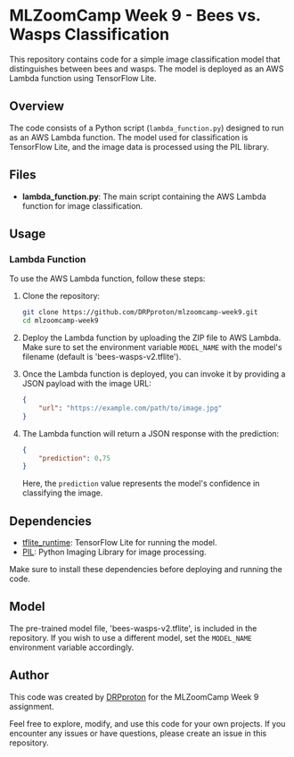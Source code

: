 # MLZoomCamp Week 9 - Bees vs. Wasps Classification

This repository contains code for a simple image classification model that distinguishes between bees and wasps. The model is deployed as an AWS Lambda function using TensorFlow Lite.

## Overview

The code consists of a Python script (`lambda_function.py`) designed to run as an AWS Lambda function. The model used for classification is TensorFlow Lite, and the image data is processed using the PIL library.

## Files

- **lambda_function.py**: The main script containing the AWS Lambda function for image classification.
  
## Usage

### Lambda Function

To use the AWS Lambda function, follow these steps:

1. Clone the repository:

   ```bash
   git clone https://github.com/DRPproton/mlzoomcamp-week9.git
   cd mlzoomcamp-week9
   ```

2. Deploy the Lambda function by uploading the ZIP file to AWS Lambda. Make sure to set the environment variable `MODEL_NAME` with the model's filename (default is 'bees-wasps-v2.tflite').

3. Once the Lambda function is deployed, you can invoke it by providing a JSON payload with the image URL:

   ```json
   {
       "url": "https://example.com/path/to/image.jpg"
   }
   ```

4. The Lambda function will return a JSON response with the prediction:

   ```json
   {
       "prediction": 0.75
   }
   ```

   Here, the `prediction` value represents the model's confidence in classifying the image.

## Dependencies

- [tflite_runtime](https://www.tensorflow.org/lite/guide/python): TensorFlow Lite for running the model.
- [PIL](https://pillow.readthedocs.io/en/stable/): Python Imaging Library for image processing.

Make sure to install these dependencies before deploying and running the code.

## Model

The pre-trained model file, 'bees-wasps-v2.tflite', is included in the repository. If you wish to use a different model, set the `MODEL_NAME` environment variable accordingly.

## Author

This code was created by [DRPproton](https://github.com/DRPproton) for the MLZoomCamp Week 9 assignment.

Feel free to explore, modify, and use this code for your own projects. If you encounter any issues or have questions, please create an issue in this repository.

